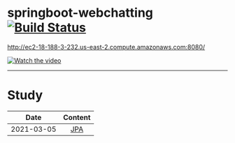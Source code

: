 # springboot-webchatting [![Build Status](https://travis-ci.org/jokerKwu/springboot-webchatting.svg?branch=master)](https://travis-ci.org/jokerKwu/springboot-webchatting)

http://ec2-18-188-3-232.us-east-2.compute.amazonaws.com:8080/

[![Watch the video](https://i.imgur.com/vKb2F1B.png)](https://user-images.githubusercontent.com/35329247/107924872-ffb95880-6fb6-11eb-9674-3f69f6f25852.mp4)

----------------------------------------------------------
# Study 
 Date | Content 
  ---|:---:
   2021-03-05 | [ JPA ](https://github.com/jokerKwu/webBoard/blob/master/study/JPA.md)
   
   
  